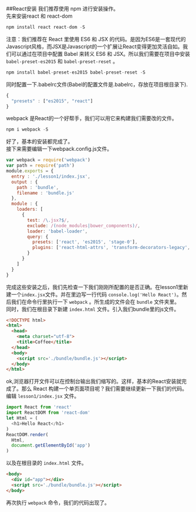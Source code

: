 ##React安装
我们推荐使用 npm 进行安装操作。<br>
先来安装react 和 react-dom
```Javascript
npm install react react-dom -S
```
注意：我们推荐在 React 里使用 ES6 和 JSX 的代码。是因为ES6是一套现代的Javascript风格，而JSX是Javascript的一个扩展让React变得更加灵活自如。我们可以通过在项目中配置 Babel 来转义 ES6 和 JSX。所以我们需要在项目中安装 `babel-preset-es2015` 和 `babel-preset-reset` 。
```Javascript
npm install babel-preset-es2015 babel-preset-reset -S
```
同时配置一下.babelrc文件(Babel的配置文件是.babelrc，存放在项目根目录下).
```Javascript
{
  "presets" : ["es2015", "react"]
}
```
webpack 是React的一个好帮手，我们可以用它来构建我们需要改的文件。
```Javascript
npm i webpack -S
```
好了，基本的安装都完成了。<br>
接下来需要编辑一下webpack.config.js文件。
```Javascript
var webpack = require('webpack')
var path = require('path')
module.exports = {
  entry : './lesson1/index.jsx',
  output : {
    path : 'bundle',
    filename : 'bundle.js'
  },
  module : {
    loaders: [
      {
        test: /\.jsx?$/,
        exclude: /(node_modules|bower_components)/,
        loader: 'babel-loader',
        query: {
          presets: ['react', 'es2015', 'stage-0'],
          plugins: ['react-html-attrs', 'transform-decorators-legacy', 'transform-class-properties'],
        }
      }
    ]
  }
}
```
完成这些安装之后，我们先检查一下我们刚刚所配置的是否正确。在lesson1里新建一个`index.jsx`文件。并在里边写一行代码 `console.log('Hello React')`。然后我们在命令行里执行一下 `webpack` 。所生成的文件会在 `bundle` 文件夹里。<br>
同时，我们在根目录下新建 `index.html` 文件。引入我们bundle里的js文件。
```html
<!DOCTYPE html>
<html>
  <head>
    <meta charset="utf-8">
    <title>Coffee</title>
  </head>
  <body>
    <script src='./bundle/bundle.js'></script>
  </body>
</html>
```
ok,浏览器打开文件可以在控制台输出我们缩写的。这样，基本的React安装就完成了。那么 React 构建一个单页面项目呢？我们需要继续更新一下我们的代码。编辑 `lesson1/index.jsx` 文件。
```Javascript
import React from 'react'
import ReactDOM from 'react-dom'
let Html = (
  <h1>Hello React</h1>
)
ReactDOM.render(
  Html,
  document.getElementById('app')
)
```
以及在根目录的 `index.html` 文件。
```html
<body>
  <div id="app"></div>
  <script src='./bundle/bundle.js'></script>
</body>
```
再次执行 `webpack` 命令，我们的代码出现了。
